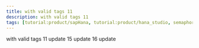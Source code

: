 ```yaml
---
title: with valid tags 11
description: with valid tags 11
tags: [tutorial:product/sapHana, tutorial:product/hana_studio, semaphore_rejected:, redirect:source/dotnet-iis-server]
---
```


with valid tags 11
update
15 update
16 update
